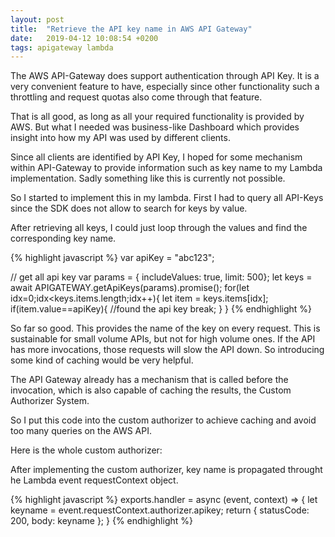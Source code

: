 ```yaml
---
layout: post
title:  "Retrieve the API key name in AWS API Gateway"
date:   2019-04-12 10:08:54 +0200
tags: apigateway lambda
---
```


The AWS API-Gateway does support authentication through API Key. It is a very convenient feature to have, especially since other functionality such a throttling and request quotas also come through that feature.

That is all good, as long as all your required functionality is provided by AWS. But what I needed was business-like Dashboard which provides insight into how my API was used by different clients.

Since all clients are identified by API Key, I hoped for some mechanism within API-Gateway to provide information such as key name to my Lambda implementation. Sadly something like this is currently not possible.

So I started to implement this in my lambda. First I had to query all API-Keys since the SDK does not allow to search for keys by value.

After retrieving all keys, I could just loop through the values and find the corresponding key name.

{% highlight javascript %}
var apiKey = "abc123";
  
// get all api key
var params = { includeValues: true, limit: 500};
let keys = await APIGATEWAY.getApiKeys(params).promise();
for(let idx=0;idx<keys.items.length;idx++){
  let item = keys.items[idx];
  if(item.value==apiKey){
    //found the api key
    break;
  }
}
{% endhighlight %}

So far so good. This provides the name of the key on every request. This is sustainable for small volume APIs, but not for high volume ones. If the API has more invocations, those requests will slow the API down. So introducing some kind of caching would be very helpful.

The API Gateway already has a mechanism that is called before the invocation, which is also capable of caching the results, the Custom Authorizer System.

So I put this code into the custom authorizer to achieve caching and avoid too many queries on the AWS API.

Here is the whole custom authorizer:

<script src="https://gist.github.com/JensWalter/0c24acb9bcf6574feecbcfa04d6a5fcf.js"></script>

After implementing the custom authorizer, key name is propagated throught he Lambda event requestContext object.

{% highlight javascript %}
exports.handler = async (event, context) => {
  let keyname = event.requestContext.authorizer.apikey;
  return {
    statusCode: 200,
    body: keyname
  };
}
{% endhighlight %}